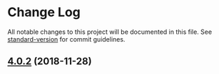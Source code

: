 # Change Log

All notable changes to this project will be documented in this file. See [standard-version](https://github.com/conventional-changelog/standard-version) for commit guidelines.

<a name="4.0.2"></a>
## [4.0.2](https://github.com/vvimo/cms/compare/v4.0.2-2...v4.0.2) (2018-11-28)
